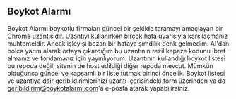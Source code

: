 ## Boykot Alarmı

Boykot Alarmı boykotlu firmaları güncel bir şekilde taramayı amaçlayan bir Chrome uzantısıdır. Uzantıyı kullanırken birçok hata uyarısıyla karşılaşmanız muhtemeldir.
Ancak işleyişi bozan bir hataya şimdilik denk gelmedim. 
AI'dan bolca yarım alarak ortaya çıkardığım bu uzantının rezil kepaze kodunu ibret almanız ve forklamanız için yayınlıyorum.
Uzantının kullandığı boykot listesi bu repoda değil, sitenin de host edildiği diğer repoda mevcut. Mümkün olduğunca güncel ve kapsamlı bir liste tutmak birinci öncelik.
Boykot listesi ve uzantıya dair geribildirimlerinizi uzantı içerisindeki form üzerinden ya da geribildirim@boykotalarmi.com'a e-posta atarak yapabilirsiniz.
